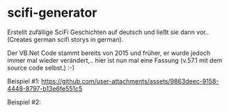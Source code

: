 # scifi-generator

Erstellt zufällige SciFi Geschichten auf deutsch und ließt sie dann vor.. (Creates german scifi storys in german).

Der VB.Net Code stammt bereits von 2015 und früher, er wurde jedoch immer mal wieder verändert,.. 
hier ist nun mal eine Fassung (v.57.1 mit dem source code selbst.) :-)

Beispiel #1:
https://github.com/user-attachments/assets/9863deec-9158-4448-8797-b13e6fe551c5

Beispiel #2:
